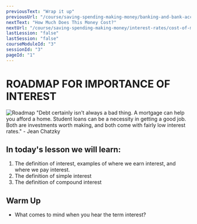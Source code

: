 ```yaml
---
previousText: "Wrap it up"
previousUrl: "/course/saving-spending-making-money/banking-and-bank-accounts/summary"
nextText: "How Much Does This Money Cost?"
nextUrl: "/course/saving-spending-making-money/interest-rates/cost-of-money"
lastLession: "false"
lastSession: "false"
courseModuleId: "3"
sessionId: "3"
pageId: "1"
---
```



# ROADMAP FOR IMPORTANCE OF INTEREST

![Roadmap](/assets/img/roadmap.png)
<sparkle-character-intro class="shift-up-overlap" position="right" character="jen">
"Debt certainly isn't always a bad thing. A mortgage can help you afford a home. Student loans can be a necessity in getting a good job. Both are investments worth making, and both come with fairly low interest rates." - Jean Chatzky
</sparkle-character-intro>

## In today's lesson we will learn:

1. The definition of interest, examples of where we earn interest, and where we pay interest.
2. The definition of simple interest
3. The definition of compound interest


## Warm Up
- What comes to mind when you hear the term interest?